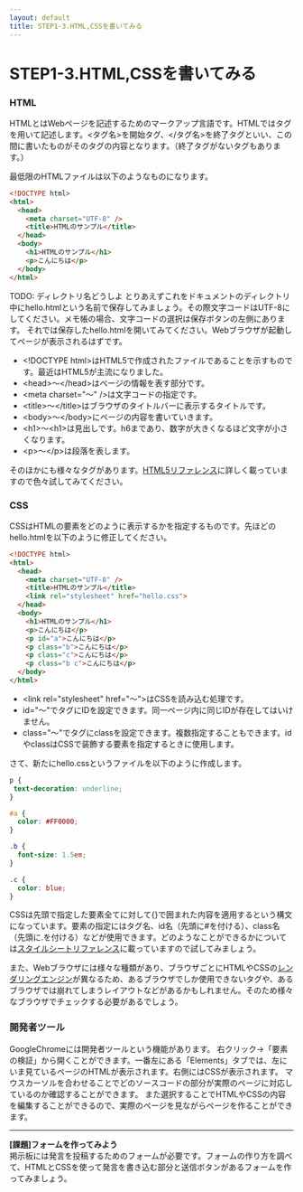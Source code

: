 ```yaml
---
layout: default
title: STEP1-3.HTML,CSSを書いてみる
---
```

# STEP1-3.HTML,CSSを書いてみる

### HTML

HTMLとはWebページを記述するためのマークアップ言語です。HTMLではタグを用いて記述します。<タグ名>を開始タグ、</タグ名>を終了タグといい、この間に書いたものがそのタグの内容となります。（終了タグがないタグもあります。）

最低限のHTMLファイルは以下のようなものになります。

```html
<!DOCTYPE html>
<html>
  <head>
    <meta charset="UTF-8" />
    <title>HTMLのサンプル</title>
  </head>
  <body>
    <h1>HTMLのサンプル</h1>
    <p>こんにちは</p>
  </body>
</html>
```

TODO: ディレクトリ名どうしよ
とりあえずこれをドキュメントのディレクトリ中にhello.htmlという名前で保存してみましょう。その際文字コードはUTF-8にしてください。メモ帳の場合、文字コードの選択は保存ボタンの左側にあります。
それでは保存したhello.htmlを開いてみてください。Webブラウザが起動してページが表示されるはずです。

* &lt;!DOCTYPE html&gt;はHTML5で作成されたファイルであることを示すものです。最近はHTML5が主流になりました。  
* &lt;head&gt;～&lt;/head&gt;はページの情報を表す部分です。  
 * &lt;meta charset=&quot;～&quot; /&gt;は文字コードの指定です。  
 * &lt;title&gt;～&lt;/title&gt;はブラウザのタイトルバーに表示するタイトルです。  
* &lt;body&gt;～&lt;/body&gt;にページの内容を書いていきます。  
 * &lt;h1&gt;～&lt;h1&gt;は見出しです。h6まであり、数字が大きくなるほど文字が小さくなります。  
 * &lt;p&gt;～&lt;/p&gt;は段落を表します。

そのほかにも様々なタグがあります。[HTML5リファレンス](http://www.htmq.com/html5/)に詳しく載っていますので色々試してみてください。

### CSS

CSSはHTMLの要素をどのように表示するかを指定するものです。先ほどのhello.htmlを以下のように修正してください。

```html
<!DOCTYPE html>
<html>
  <head>
    <meta charset="UTF-8" />
    <title>HTMLのサンプル</title>
    <link rel="stylesheet" href="hello.css">
  </head>
  <body>
    <h1>HTMLのサンプル</h1>
    <p>こんにちは</p>
    <p id="a">こんにちは</p>
    <p class="b">こんにちは</p>
    <p class="c">こんにちは</p>
    <p class="b c">こんにちは</p>
  </body>
</html>
```

* &lt;link rel=&quot;stylesheet&quot; href=&quot;～&quot;&gt;はCSSを読み込む処理です。  
* id="～"でタグにIDを設定できます。同一ページ内に同じIDが存在してはいけません。  
* class="～"でタグにclassを設定できます。複数指定することもできます。idやclassはCSSで装飾する要素を指定するときに使用します。  

さて、新たにhello.cssというファイルを以下のように作成します。

```css
p {
 text-decoration: underline;
}

#a {
  color: #FF0000;
}

.b {
  font-size: 1.5em;
}

.c {
  color: blue;
}
```
CSSは先頭で指定した要素全てに対して{}で囲まれた内容を適用するという構文になっています。要素の指定にはタグ名、id名（先頭に#を付ける）、class名（先頭に.を付ける）などが使用できます。どのようなことができるかについては[スタイルシートリファレンス](http://www.htmq.com/style/)に載っていますので試してみましょう。

また、Webブラウザには様々な種類があり、ブラウザごとにHTMLやCSSの[レンダリングエンジン](http://e-words.jp/w/E383ACE383B3E38380E383AAE383B3E382B0.html)が異なるため、あるブラウザでしか使用できないタグや、あるブラウザでは崩れてしまうレイアウトなどがあるかもしれません。そのため様々なブラウザでチェックする必要があるでしょう。

### 開発者ツール
GoogleChromeには開発者ツールという機能があります。
右クリック→「要素の検証」から開くことができます。一番左にある「Elements」タブでは、左にいま見ているページのHTMLが表示されます。右側にはCSSが表示されます。
マウスカーソルを合わせることでどのソースコードの部分が実際のページに対応しているのか確認することができます。
また選択することでHTMLやCSSの内容を編集することができるので、実際のページを見ながらページを作ることができます。

***

**[課題]フォームを作ってみよう**  
掲示板には発言を投稿するためのフォームが必要です。フォームの作り方を調べて、HTMLとCSSを使って発言を書き込む部分と送信ボタンがあるフォームを作ってみましょう。